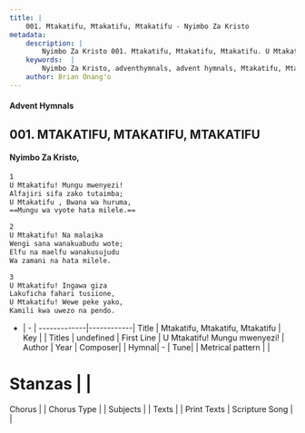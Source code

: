 ```yaml
---
title: |
    001. Mtakatifu, Mtakatifu, Mtakatifu - Nyimbo Za Kristo
metadata:
    description: |
        Nyimbo Za Kristo 001. Mtakatifu, Mtakatifu, Mtakatifu. U Mtakatifu! Mungu mwenyezi! Alfajiri sifa zako tutaimba; U Mtakatifu , Bwana wa huruma, Mungu wa vyote hata milele.  
    keywords:  |
        Nyimbo Za Kristo, adventhymnals, advent hymnals, Mtakatifu, Mtakatifu, Mtakatifu, U Mtakatifu! Mungu mwenyezi!. 
    author: Brian Onang'o
---
```


#### Advent Hymnals
## 001. MTAKATIFU, MTAKATIFU, MTAKATIFU
####  Nyimbo Za Kristo,

```txt
1
U Mtakatifu! Mungu mwenyezi!
Alfajiri sifa zako tutaimba;
U Mtakatifu , Bwana wa huruma,
==Mungu wa vyote hata milele.==

2
U Mtakatifu! Na malaika
Wengi sana wanakuabudu wote;
Elfu na maelfu wanakusujudu
Wa zamani na hata milele.

3
U Mtakatifu! Ingawa giza
Lakuficha fahari tusiione,
U Mtakatifu! Wewe peke yako,
Kamili kwa uwezo na pendo.

```

- |   -  |
-------------|------------|
Title | Mtakatifu, Mtakatifu, Mtakatifu |
Key |  |
Titles | undefined |
First Line | U Mtakatifu! Mungu mwenyezi! |
Author | 
Year | 
Composer| |
Hymnal|  - |
Tune|  |
Metrical pattern | |
# Stanzas |  |
Chorus |  |
Chorus Type |  |
Subjects | |
Texts |  |
Print Texts | 
Scripture Song |  |
    
